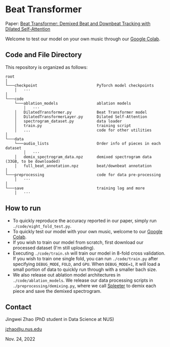 # Beat Transformer

Paper: [Beat Transformer: Demixed Beat and Downbeat Tracking with Dilated Self-Attention](https://arxiv.org/abs/2209.07140)

Welcome to test our model on your own music through our [Google Colab](https://colab.research.google.com/drive/1IdrpMO1AivWmy-Bm8ktmMy14ED9jllux?usp=sharing).

## Code and File Directory

This repository is organized as follows:

```
root
│
└───checkpoint                          PyTorch model checkpoints
    │   ···
│   
└───code
    └───ablation_models                 ablation models
        │   ···                            
    │   DilatedTransformer.py           Beat Transformer model
    │   DilatedTransformerLayer.py      Dilated Self-Attention
    │   spectrogram_dataset.py          data loader
    │   train.py                        training script
    │   ...                             code for other utilities
│   
└───data
    └───audio_lists                     Order info of pieces in each dataset
        │   ···                     
    │   demix_spectrogram_data.npz      demixed spectrogram data (33GB, to be downloaded)
    │   full_beat_annotation.npz        beat/downbeat annotation
│   
└───preprocessing                       code for data pre-processing
    │   ···
│   
└───save                                training log and more
    │   ···
```

## How to run
* To quickly reproduce the accuracy reported in our paper, simply run `./code/eight_fold_test.py`.
* To quickly test our model with your own music, welcome to our [Google Colab](https://colab.research.google.com/drive/1IdrpMO1AivWmy-Bm8ktmMy14ED9jllux?usp=sharing).
* If you wish to train our model from scratch, first download our processed dataset (I'm still uploading).
* Executing `./code/train.sh` will train our model in 8-fold cross validation. If you wish to train one single fold, you can run `./code/train.py` after specifying `DEBUG_MODE`, `FOLD`, and `GPU`. When `DEBUG_MODE=1`, it will load a small portion of data to quickly run through with a smaller bach size.
* We also release out ablation model architectures in `./code/ablation_models`. We release our data processing scripts in `./preprocessing/demixing.py`, where we call [Spleeter](https://github.com/deezer/spleeter) to demix each piece and save the demixed spectrogram.


## Contact
Jingwei Zhao (PhD student in Data Science at NUS)

jzhao@u.nus.edu

Nov. 24, 2022
